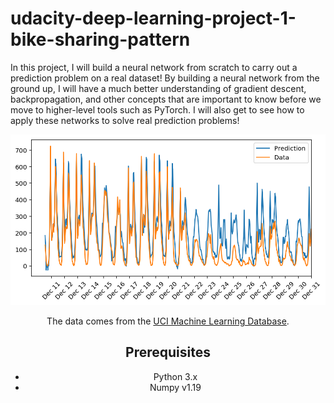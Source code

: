 # udacity-deep-learning-project-1-bike-sharing-pattern
In this project, I will build a neural network from scratch to carry out a prediction problem on a real dataset! By building a neural network from the ground up, I will have a much better understanding of gradient descent, backpropagation, and other concepts that are important to know before we move to higher-level tools such as PyTorch. I will also get to see how to apply these networks to solve real prediction problems!

<div align='center'>
  <img src='./project-bikesharing/assets/result.png'
</div>

The data comes from the [UCI Machine Learning Database](https://archive.ics.uci.edu/ml/datasets/Bike+Sharing+Dataset).

## Prerequisites
- Python 3.x
- Numpy v1.19
